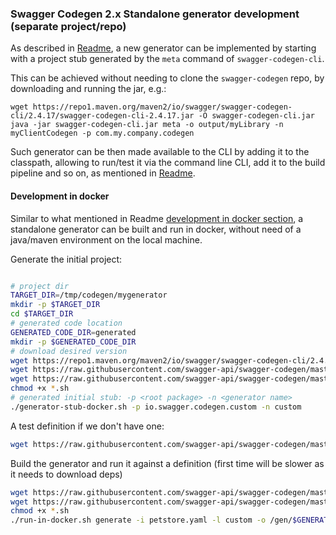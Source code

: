### Swagger Codegen 2.x Standalone generator development (separate project/repo)

As described in [Readme](https://github.com/swagger-api/swagger-codegen/tree/master#making-your-own-codegen-modules),
a new generator can be implemented by starting with a project stub generated by the `meta` command of `swagger-codegen-cli`.

This can be achieved without needing to clone the `swagger-codegen` repo, by downloading and running the jar, e.g.:

```
wget https://repo1.maven.org/maven2/io/swagger/swagger-codegen-cli/2.4.17/swagger-codegen-cli-2.4.17.jar -O swagger-codegen-cli.jar
java -jar swagger-codegen-cli.jar meta -o output/myLibrary -n myClientCodegen -p com.my.company.codegen
```

Such generator can be then made available to the CLI by adding it to the classpath, allowing to run/test it via the command line CLI,
add it to the build pipeline and so on, as mentioned in [Readme](https://github.com/swagger-api/swagger-codegen/tree/master#making-your-own-codegen-modules).


#### Development in docker

Similar to what mentioned in Readme [development in docker section](https://github.com/swagger-api/swagger-codegen/tree/master#development-in-docker), a standalone generator can be built and run in docker, without need of a java/maven environment on the local machine.

Generate the initial project:

```bash

# project dir
TARGET_DIR=/tmp/codegen/mygenerator
mkdir -p $TARGET_DIR
cd $TARGET_DIR
# generated code location
GENERATED_CODE_DIR=generated
mkdir -p $GENERATED_CODE_DIR
# download desired version
wget https://repo1.maven.org/maven2/io/swagger/swagger-codegen-cli/2.4.17/swagger-codegen-cli-2.4.17.jar -O swagger-codegen-cli.jar
wget https://raw.githubusercontent.com/swagger-api/swagger-codegen/master/standalone-gen-dev/docker-stub.sh -O docker-stub.sh
wget https://raw.githubusercontent.com/swagger-api/swagger-codegen/master/standalone-gen-dev/generator-stub-docker.sh -O generator-stub-docker.sh
chmod +x *.sh
# generated initial stub: -p <root package> -n <generator name>
./generator-stub-docker.sh -p io.swagger.codegen.custom -n custom

```

A test definition if we don't have one:

```bash
wget https://raw.githubusercontent.com/swagger-api/swagger-codegen/master/modules/swagger-codegen/src/test/resources/2_0/petstore.yaml -O petstore.yaml
```


Build the generator and run it against a definition (first time will be slower as it needs to download deps)

```bash
wget https://raw.githubusercontent.com/swagger-api/swagger-codegen/master/standalone-gen-dev/run-in-docker.sh -O run-in-docker.sh
wget https://raw.githubusercontent.com/swagger-api/swagger-codegen/master/standalone-gen-dev/docker-entrypoint.sh -O docker-entrypoint.sh
chmod +x *.sh
./run-in-docker.sh generate -i petstore.yaml -l custom -o /gen/$GENERATED_CODE_DIR
```


